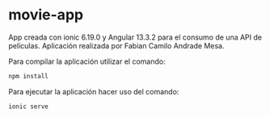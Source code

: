 # movie-app
App creada con ionic 6.19.0 y Angular 13.3.2 para el consumo de una API de películas. Aplicación realizada por Fabian Camilo Andrade Mesa.

Para compilar la aplicación utilizar el comando:
```jsx
npm install
```

Para ejecutar la aplicación hacer uso del comando:
```jsx
ionic serve
```
